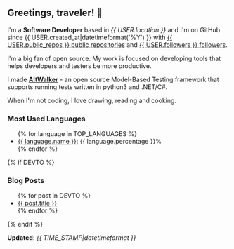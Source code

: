 <h2>Greetings, traveler! 👋</h2>

<!-- This is just the base template, feel free to change it. -->

<p>
    I'm a <strong>Software Developer</strong> based in <em>{{ USER.location }}</em>
    and I'm on GitHub since {{ USER.created_at|datetimeformat('%Y') }}
    with <a href="https://github.com/{{ USER.login|urlencode }}?tab=repositories">{{ USER.public_repos }} public repositories</a>
    and <a href="https://github.com/{{ USER.login|urlencode }}?tab=followers">{{ USER.followers }} followers</a>.
</p>

<p>I'm a big fan of open source. My work is focused on developing tools that helps developers and testers be more productive.</p>

<p>
    I made <strong><a href="https://gitlab.com/altom/altwalker/altwalker">AltWalker</a></strong> - an open source Model-Based Testing framework that supports running tests written in python3 and .NET/C#.
</p>

<p>
    When I'm not coding, I love drawing, reading and cooking.
</p>

<h3>Most Used Languages</h3>

<ul>
{% for language in TOP_LANGUAGES %}
    <li><a href="https://github.com/search?q=user%3A{{ USER.login|urlencode }}&l={{ language.name|urlencode }}">{{ language.name }}</a>: {{ language.percentage }}%</li>
{% endfor %}
</ul>

{% if DEVTO %}
<h3>Blog Posts</h3>

<ul>
{% for post in DEVTO %}
    <li><a href="{{ post.url }}">{{ post.title }}</a></li>
{% endfor %}
</ul>
{% endif %}

<p><strong>Updated</strong>: <i>{{ TIME_STAMP|datetimeformat }}</i></p>
